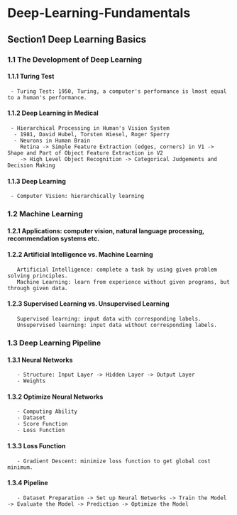 # Deep-Learning-Fundamentals
##   Section1 Deep Learning Basics
### 1.1 The Development of Deep Learning
#### 1.1.1 Turing Test
     - Turing Test: 1950, Turing, a computer's performance is lmost equal to a human's performance.
#### 1.1.2 Deep Learning in Medical
     - Hierarchical Processing in Human's Vision System
      - 1981, David Hubel, Torsten Wiesel, Roger Sperry
      - Neurons in Human Brain
        Retina -> Simple Feature Extraction (edges, corners) in V1 -> Shape and Part of Object Feature Extraction in V2 
        -> High Level Object Recognition -> Categorical Judgements and Decision Making
#### 1.1.3 Deep Learning
     - Computer Vision: hierarchically learning

### 1.2 Machine Learning
#### 1.2.1 Applications: computer vision, natural language processing, recommendation systems etc.
#### 1.2.2 Artificial Intelligence vs. Machine Learning
       Artificial Intelligence: complete a task by using given problem solving principles.
       Machine Learning: learn from experience without given programs, but through given data.
#### 1.2.3 Supervised Learning vs. Unsupervised Learning
       Supervised learning: input data with corresponding labels.
       Unsupervised learning: input data without corresponding labels.
### 1.3 Deep Learning Pipeline
#### 1.3.1 Neural Networks
       - Structure: Input Layer -> Hidden Layer -> Output Layer
       - Weights
#### 1.3.2 Optimize Neural Networks
       - Computing Ability
       - Dataset
       - Score Function
       - Loss Function
#### 1.3.3 Loss Function
       - Gradient Descent: minimize loss function to get global cost minimum.
#### 1.3.4 Pipeline
       - Dataset Preparation -> Set up Neural Networks -> Train the Model -> Evaluate the Model -> Prediction -> Optimize the Model
